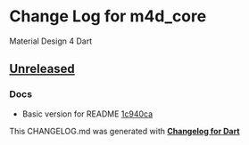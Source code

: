 # Change Log for m4d_core
Material Design 4 Dart

## [Unreleased](http://github.com/mikemitterer/m4d_core/compare/v0.1...HEAD)

### Docs
* Basic version for README [1c940ca](https://github.com/mikemitterer/m4d_core/commit/1c940caba5a1f5fe151bb960209daf4184955e87)


This CHANGELOG.md was generated with [**Changelog for Dart**](https://pub.dartlang.org/packages/changelog)
